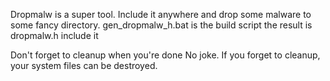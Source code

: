 Dropmalw is a super tool. Include it anywhere and drop some malware to some fancy directory.
gen_dropmalw_h.bat is the build script
the result is dropmalw.h
include it

Don't forget to cleanup when you're done
No joke. If you forget to cleanup, your system files can be destroyed.